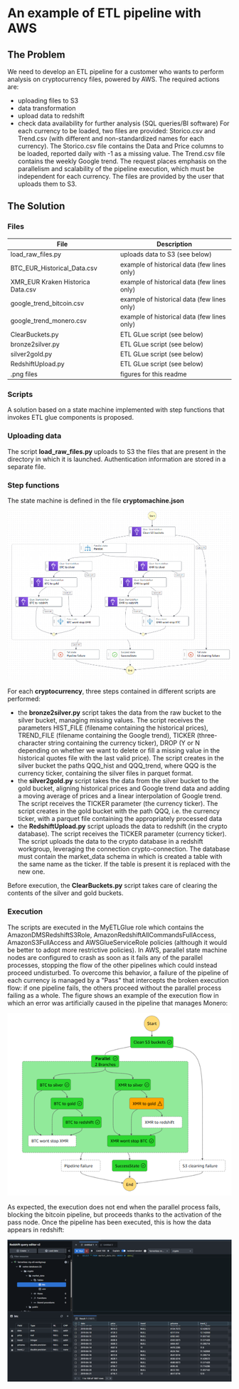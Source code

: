 # An example of ETL pipeline with AWS

## The Problem

We need to develop an ETL pipeline for a customer who wants to perform analysis on cryptocurrency files, powered by AWS. The required actions are:
* uploading files to S3
* data transformation
* upload data to redshift
* check data availability for further analysis (SQL queries/BI software)
For each currency to be loaded, two files are provided: Storico.csv and Trend.csv (with different and non-standardized names for each currency). The Storico.csv file contains the Data and Price columns to be loaded, reported daily with -1 as a missing value. The Trend.csv file contains the weekly Google trend. The request places emphasis on the parallelism and scalability of the pipeline execution, which must be independent for each currency. The files are provided by the user that uploads them to S3.

## The Solution
### Files

| File    | Description |
| -------- | ------- |
| load_raw_files.py  | uploads data to S3 (see below) |
| BTC_EUR_Historical_Data.csv | example of historical data (few lines only) |
| XMR_EUR Kraken Historica Data.csv | example of historical data (few lines only) |
| google_trend_bitcoin.csv | example of historical data (few lines only) |
| google_trend_monero.csv | example of historical data (few lines only) |
| ClearBuckets.py | ETL GLue script (see below) |
| bronze2silver.py | ETL GLue script (see below) |
| silver2gold.py | ETL GLue script (see below) |
| RedshiftUpload.py | ETL GLue script (see below) |
| .png files | figures for this readme |

### Scripts

A solution based on a state machine implemented with step functions that invokes ETL glue components is proposed.

### Uploading data

The script **load_raw_files.py** uploads to S3 the files that are present in the directory in which it is launched. Authentication information are stored in a separate file.

### Step functions

The state machine is defined in the file **cryptomachine.json**

![figura1](https://github.com/LucaTrussoni/an_AWS_pipeline/blob/b4e545dfa049ead17204d670be8e21085aebc050/cryptomachine.png)

For each **cryptocurrency**, three steps contained in different scripts are performed:
* the **bronze2silver.py** script takes the data from the raw bucket to the silver bucket, managing missing values. The script receives the parameters HIST_FILE (filename containing the historical prices), TREND_FILE (filename containing the Google trend), TICKER (three-character string containing the currency ticker), DROP (Y or N depending on whether we want to delete or fill a missing value in the historical quotes file with the last valid price). The script creates in the silver bucket the paths QQQ_hist and QQQ_trend, where QQQ is the currency ticker, containing the silver files in parquet format.
* the **silver2gold.py** script takes the data from the silver bucket to the gold bucket, aligning historical prices and Google trend data and adding a moving average of prices and a linear interpolation of Google trend. The script receives the TICKER parameter (the currency ticker). The script creates in the gold bucket with the path QQQ, i.e. the currency ticker, with a parquet file containing the appropriately processed data
* the **RedshiftUpload.py** script uploads the data to redshift (in the crypto database). The script receives the TICKER parameter (currency ticker). The script uploads the data to the crypto database in a redshift workgroup, leveraging the connection crypto-connection. The database must contain the market_data schema in which is created a table with the same name as the ticker. If the table is present it is replaced with the new one.

Before execution, the **ClearBuckets.py** script takes care of clearing the contents of the silver and gold buckets.

### Execution
The scripts are executed in the MyETLGlue role which contains the AmazonDMSRedshiftS3Role, AmazonRedshiftAllCommandsFullAccess, AmazonS3FullAccess and AWSGlueServiceRole policies (although it would be better to adopt more restrictive policies). In AWS, parallel state machine nodes are configured to crash as soon as it fails
any of the parallel processes, stopping the flow of the other pipelines which could instead proceed undisturbed. To overcome this behavior, a failure of the pipeline of each currency is managed by a "Pass" that intercepts the broken execution flow: if one pipeline fails, the others proceed without the parallel process failing as a whole. The figure shows an example of the execution flow in which an error was artificially caused in the pipeline that manages Monero:

![figura2](https://github.com/LucaTrussoni/an_AWS_pipeline/blob/effa42126f6c66c991e2997ef1ed5976ed420a1b/error_mngmt.png)

As expected, the execution does not end when the parallel process fails, blocking the bitcoin pipeline, but proceeds thanks to the activation of the pass node.
Once the pipeline has been executed, this is how the data appears in redshift:

![figura3](https://github.com/LucaTrussoni/an_AWS_pipeline/blob/effa42126f6c66c991e2997ef1ed5976ed420a1b/Redshift-caricamento-btc.png)
